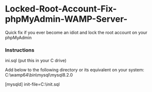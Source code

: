 # Locked-Root-Account-Fix-phpMyAdmin-WAMP-Server-
Quick fix if you ever become an idiot and lock the root account on your phpMyAdmin

### Instructions ###

ini.sql (put this in your C drive)

Add below to the following directory or its equivalent on your system: C:\wamp64\bin\mysql\mysql8.2.0

[mysqld]
init-file=C:\\init.sql
